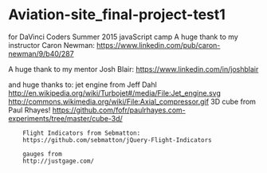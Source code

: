 # Aviation-site_final-project-test1
for DaVinci Coders Summer 2015 javaScript camp
A huge thank to my instructor Caron Newman: 
https://www.linkedin.com/pub/caron-newman/9/b40/287

A huge thank to my mentor Josh Blair:
https://www.linkedin.com/in/joshblair

and huge thanks to:
jet engine from Jeff Dahl http://en.wikipedia.org/wiki/Turbojet#/media/File:Jet_engine.svg
		http://commons.wikimedia.org/wiki/File:Axial_compressor.gif
		3D cube from Paul Rhayes!
		https://github.com/fofr/paulrhayes.com-experiments/tree/master/cube-3d/
		
		Flight Indicators from Sebmatton:
		https://github.com/sebmatton/jQuery-Flight-Indicators
		
		gauges from 
		http://justgage.com/
